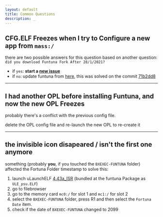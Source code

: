```yaml
---
layout: default
title: Common Questions
description: _
---
```


##  CFG.ELF Freezes when I try to Configure a new app from `mass:/` 

   there are two possible answers for this question based on another question: `did you download Funtuna Fork After 28/1/2021?`
   - if `yes`: __start a [new issue](https://github.com/israpps/Funtuna-Fork/issues)__
   - if `no`: update funtuna from [here](https://github.com/israpps/Funtuna-Fork/releases), this was solved on the commit [71b2dd8](https://github.com/israpps/Funtuna-Fork/commit/b9e3d8f4ff48df03c371a23702f78e8c52444e97)

***
## I had another OPL before installing Funtuna, and now the new OPL Freezes 

probably there's a conflict with the previous config file.

delete the OPL config file and re-launch the new OPL to re-create it

***

## the invisible icon disapeared / isn't the first one anymore

something (probably **you**, if you touched the `BXEXEC-FUNTUNA` folder) affected the Fortuna Folder timestamp
to solve this:
 1. launch uLaunchELF [4.43a_ISR](https://github.com/israpps/wLaunchELF_ISR/releases/tag/rev1) (bundled at the funtuna Package as `ULE_psu.ELF`)
 2. go to filebrowser
 3. go to the memory card `mc0:/` for slot 1 and `mc1:/` for slot 2
 4. select the `BXEXEC-FUNTUNA` folder, press R1 and then select the  `Fortuna Date` item.
 5. check if the date of `BXEXEC-FUNTUNA` changed to 2099





